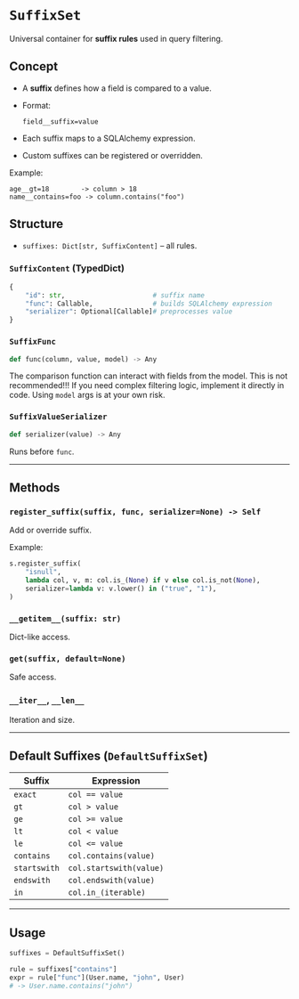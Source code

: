 # `SuffixSet`

Universal container for **suffix rules** used in query filtering.


## Concept

* A **suffix** defines how a field is compared to a value.
* Format:

  ```
  field__suffix=value
  ```
* Each suffix maps to a SQLAlchemy expression.
* Custom suffixes can be registered or overridden.

Example:

```
age__gt=18        -> column > 18
name__contains=foo -> column.contains("foo")
```


## Structure

* `suffixes: Dict[str, SuffixContent]` – all rules.

### `SuffixContent` (TypedDict)

```python
{
    "id": str,                      # suffix name
    "func": Callable,               # builds SQLAlchemy expression
    "serializer": Optional[Callable]# preprocesses value
}
```

### `SuffixFunc`

```python
def func(column, value, model) -> Any
```
The comparison function can interact with fields from the model.
This is not recommended!!!
If you need complex filtering logic, implement it directly in code.
Using `model` args is at your own risk.

### `SuffixValueSerializer`

```python
def serializer(value) -> Any
```

Runs before `func`.  

---

## Methods

### `register_suffix(suffix, func, serializer=None) -> Self`

Add or override suffix.

Example:

```python
s.register_suffix(
    "isnull",
    lambda col, v, m: col.is_(None) if v else col.is_not(None),
    serializer=lambda v: v.lower() in ("true", "1"),
)
```

### `__getitem__(suffix: str)`

Dict-like access.

### `get(suffix, default=None)`

Safe access.

### `__iter__`, `__len__`

Iteration and size.

---

## Default Suffixes (`DefaultSuffixSet`)

| Suffix       | Expression              |
| ------------ | ----------------------- |
| `exact`      | `col == value`          |
| `gt`         | `col > value`           |
| `ge`         | `col >= value`          |
| `lt`         | `col < value`           |
| `le`         | `col <= value`          |
| `contains`   | `col.contains(value)`   |
| `startswith` | `col.startswith(value)` |
| `endswith`   | `col.endswith(value)`   |
| `in`         | `col.in_(iterable)`     |

---

## Usage

```python
suffixes = DefaultSuffixSet()

rule = suffixes["contains"]
expr = rule["func"](User.name, "john", User)
# -> User.name.contains("john")
```